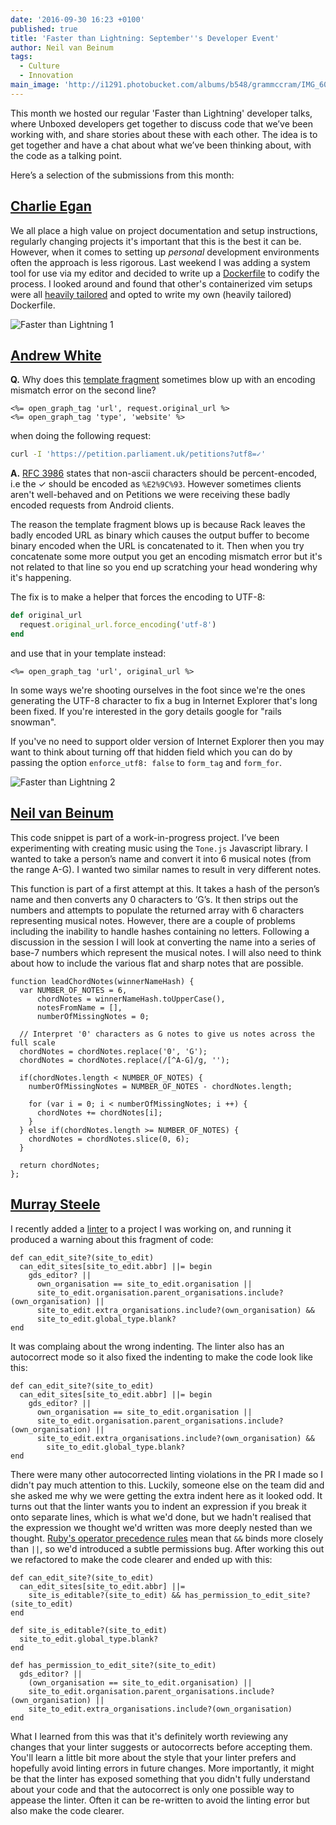 ```yaml
---
date: '2016-09-30 16:23 +0100'
published: true
title: 'Faster than Lightning: September''s Developer Event'
author: Neil van Beinum
tags:
  - Culture
  - Innovation
main_image: 'http://i1291.photobucket.com/albums/b548/grammccram/IMG_6060_zpsyasxbtzv.jpg'
---
```

This month we hosted our regular 'Faster than Lightning' developer talks, where Unboxed developers get together to discuss code that we’ve been working with, and share stories about these with each other. The idea is to get together and have a chat about what we’ve been thinking about, with the code as a talking point.<br/>

Here’s a selection of the submissions from this month:<br/>

## [Charlie Egan](https://unboxed.co/people/#charlie-egan)

We all place a high value on project documentation and setup instructions, regularly changing projects it's important that this is the best it can be. However, when it comes to setting up _personal_ development environments often the approach is less rigorous. Last weekend I was adding a system tool for use via my editor and decided to write up a [Dockerfile](https://github.com/charlieegan3/dotfiles/blob/85405d3d93ef23374d2d234af525644560156144/Dockerfile) to codify the process. I looked around and found that other's containerized vim setups were all [heavily tailored](https://github.com/JAremko/alpine-vim/blob/master/Dockerfile) and opted to write my own (heavily tailored) Dockerfile.<br/>

![Faster than Lightning 1](http://i1291.photobucket.com/albums/b548/grammccram/IMG_6055_zps2ixg9mbt.jpg)
<br/>

## [Andrew White](https://unboxed.co/people/#andrew-white)

**Q.** Why does this [template fragment][1] sometimes blow up with an
encoding mismatch error on the second line?<br/>

``` erb
<%= open_graph_tag 'url', request.original_url %>
<%= open_graph_tag 'type', 'website' %>
```

when doing the following request:<br/>

``` bash
curl -I 'https://petition.parliament.uk/petitions?utf8=✓'
```

**A.** [RFC 3986][2] states that non-ascii characters should be percent-encoded,
i.e the ✓ should be encoded as `%E2%9C%93`. However sometimes clients aren't
well-behaved and on Petitions we were receiving these badly encoded requests
from Android clients.<br/>

The reason the template fragment blows up is because Rack leaves the badly
encoded URL as binary which causes the output buffer to become binary encoded
when the URL is concatenated to it. Then when you try concatenate some more
output you get an encoding mismatch error but it's not related to that line
so you end up scratching your head wondering why it's happening.<br/>

The fix is to make a helper that forces the encoding to UTF-8:<br/>

``` ruby
def original_url
  request.original_url.force_encoding('utf-8')
end
```

and use that in your template instead:

``` erb
<%= open_graph_tag 'url', original_url %>
```

In some ways we're shooting ourselves in the foot since we're the ones generating
the UTF-8 character to fix a bug in Internet Explorer that's long been fixed. If
you're interested in the gory details google for "rails snowman".<br/>

If you've no need to support older version of Internet Explorer then you may want
to think about turning off that hidden field which you can do by passing the option
`enforce_utf8: false` to `form_tag` and `form_for`.<br/>

[1]: https://github.com/alphagov/e-petitions/blob/9080c2b/app/views/application/_social_meta.html.erb#L18-L19
[2]: https://tools.ietf.org/html/rfc3986


![Faster than Lightning 2](http://i1291.photobucket.com/albums/b548/grammccram/IMG_6060_zpsyasxbtzv.jpg)
<br/>

## [Neil van Beinum](https://unboxed.co/people/#neil-van-beinum)

This code snippet is part of a work-in-progress project. I’ve been experimenting with creating music using the `Tone.js` Javascript library. I wanted to take a person’s name and convert it into 6 musical notes (from the range A-G). I wanted two similar names to result in very different notes.<br/>

This function is part of a first attempt at this. It takes a hash of the person’s name and then converts any 0 characters to ‘G’s. It then strips out the numbers and attempts to populate the returned array with 6 characters representing musical notes. However, there are a couple of problems including the inability to handle hashes containing no letters. Following a discussion in the session I will look at converting the name into a series of base-7 numbers which represent the musical notes. I will also need to think about how to include  the various flat and sharp notes that are possible.<br/>

```
function leadChordNotes(winnerNameHash) {
  var NUMBER_OF_NOTES = 6,
      chordNotes = winnerNameHash.toUpperCase(),
      notesFromName = [],
      numberOfMissingNotes = 0;

  // Interpret '0' characters as G notes to give us notes across the full scale
  chordNotes = chordNotes.replace('0', 'G');
  chordNotes = chordNotes.replace(/[^A-G]/g, '');

  if(chordNotes.length < NUMBER_OF_NOTES) {
    numberOfMissingNotes = NUMBER_OF_NOTES - chordNotes.length;

    for (var i = 0; i < numberOfMissingNotes; i ++) {
      chordNotes += chordNotes[i];
    }
  } else if(chordNotes.length >= NUMBER_OF_NOTES) {
    chordNotes = chordNotes.slice(0, 6);
  }

  return chordNotes;
};
```


## [Murray Steele](https://unboxed.co/people/#murray-steele)

I recently added a [linter](https://github.com/alphagov/govuk_lint) to a project I was working on, and running it produced a warning about this fragment of code:

```
def can_edit_site?(site_to_edit)
  can_edit_sites[site_to_edit.abbr] ||= begin
    gds_editor? ||
      own_organisation == site_to_edit.organisation ||
      site_to_edit.organisation.parent_organisations.include?(own_organisation) ||
      site_to_edit.extra_organisations.include?(own_organisation) &&
      site_to_edit.global_type.blank?
end
```

It was complaing about the wrong indenting.  The linter also has an autocorrect mode so it also fixed the indenting to make the code look like this:

```
def can_edit_site?(site_to_edit)
  can_edit_sites[site_to_edit.abbr] ||= begin
    gds_editor? ||
      own_organisation == site_to_edit.organisation ||
      site_to_edit.organisation.parent_organisations.include?(own_organisation) ||
      site_to_edit.extra_organisations.include?(own_organisation) &&
        site_to_edit.global_type.blank?
end
```

There were many other autocorrected linting violations in the PR I made so I didn't pay much attention to this.  Luckily, someone else on the team did and she asked me why we were getting the extra indent here as it looked odd.  It turns out that the linter wants you to indent an expression if you break it onto separate lines, which is what we'd done, but we hadn't realised that the expression we thought we'd written was more deeply nested than we thought.  [Ruby's operator precedence rules](https://ruby-doc.org/core-2.3.0/doc/syntax/precedence_rdoc.html) mean that `&&` binds more closely than `||`, so we'd introduced a subtle permissions bug.  After working this out we refactored to make the code clearer and ended up with this:

```
def can_edit_site?(site_to_edit)
  can_edit_sites[site_to_edit.abbr] ||= 
    site_is_editable?(site_to_edit) && has_permission_to_edit_site?(site_to_edit)
end

def site_is_editable?(site_to_edit)
  site_to_edit.global_type.blank?
end

def has_permission_to_edit_site?(site_to_edit)
  gds_editor? ||
    (own_organisation == site_to_edit.organisation) ||
    site_to_edit.organisation.parent_organisations.include?(own_organisation) ||
    site_to_edit.extra_organisations.include?(own_organisation)
end
```

What I learned from this was that it's definitely worth reviewing any changes that your linter suggests or autocorrects before accepting them.  You'll learn a little bit more about the style that your linter prefers and hopefully avoid linting errors in future changes.  More importantly, it might be that the linter has exposed something that you didn't fully understand about your code and that the autocorrect is only one possible way to appease the linter.  Often it can be re-written to avoid the linting error but also make the code clearer.

